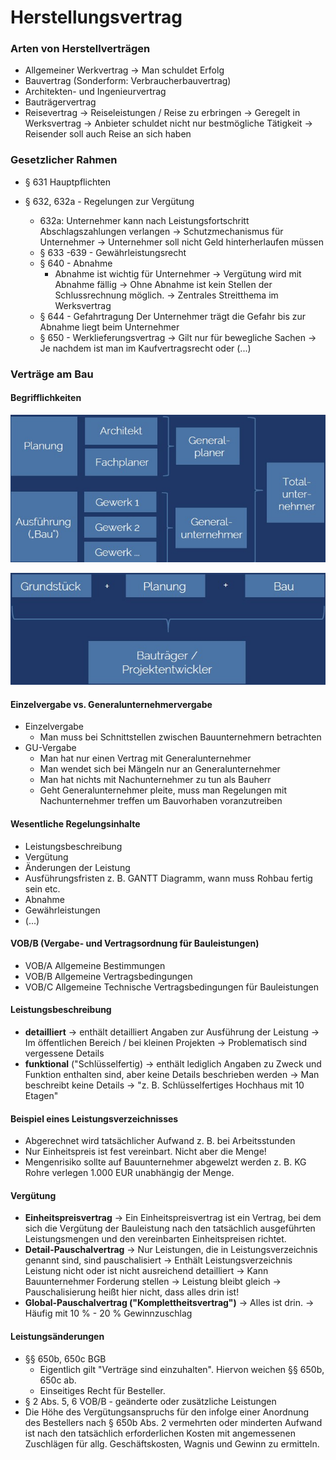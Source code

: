 # Herstellungsvertrag

### Arten von Herstellverträgen

* Allgemeiner Werkvertrag → Man schuldet Erfolg
* Bauvertrag \(Sonderform: Verbraucherbauvertrag\)
* Architekten- und Ingenieurvertrag
* Bauträgervertrag
* Reisevertrag → Reiseleistungen / Reise zu erbringen → Geregelt in Werksvertrag → Anbieter schuldet nicht nur bestmögliche Tätigkeit → Reisender soll auch Reise an sich haben

### Gesetzlicher Rahmen

* § 631 Hauptpflichten
* § 632, 632a - Regelungen zur Vergütung

  * 632a: Unternehmer kann nach Leistungsfortschritt Abschlagszahlungen verlangen → Schutzmechanismus für Unternehmer → Unternehmer soll nicht Geld hinterherlaufen müssen
  * § 633 -639 - Gewährleistungsrecht
  * § 640 - Abnahme
    * Abnahme ist wichtig für Unternehmer → Vergütung wird mit Abnahme fällig → Ohne Abnahme ist kein Stellen der Schlussrechnung möglich. → Zentrales Streitthema im Werksvertrag
  * § 644  - Gefahrtragung  Der Unternehmer trägt die Gefahr bis zur Abnahme liegt beim Unternehmer
  * § 650 - Werklieferungsvertrag → Gilt nur für bewegliche Sachen → Je nachdem ist man im Kaufvertragsrecht oder \(...\)

### Verträge am Bau

#### Begrifflichkeiten

![&#xDC;berblick &#xFC;ber Begrifflichkiten Totalunternehmer nach Leipert \(2021\)](../../.gitbook/assets/totalunternehmer.jpg)

![&#xDC;berblick &#xFC;ber Begrifflichkiten Bautr&#xE4;ger nach Leipert \(2021\)](../../.gitbook/assets/bautreaeger.jpg)

#### 

#### Einzelvergabe vs. Generalunternehmervergabe

* Einzelvergabe
  * Man muss bei Schnittstellen zwischen Bauunternehmern betrachten
* GU-Vergabe
  * Man hat nur einen Vertrag mit Generalunternehmer
  * Man wendet sich bei Mängeln nur an Generalunternehmer
  * Man hat nichts mit Nachunternehmer zu tun als Bauherr
  * Geht Generalunternehmer pleite, muss man Regelungen mit Nachunternehmer treffen um Bauvorhaben voranzutreiben

#### Wesentliche Regelungsinhalte

* Leistungsbeschreibung
* Vergütung
* Änderungen der Leistung
* Ausführungsfristen z. B. GANTT Diagramm, wann muss Rohbau fertig sein etc.
* Abnahme
* Gewährleistungen
* \(...\)

#### VOB/B \(Vergabe- und Vertragsordnung für Bauleistungen\)

* VOB/A Allgemeine Bestimmungen
* VOB/B Allgemeine Vertragsbedingungen
* VOB/C Allgemeine Technische Vertragsbedingungen für Bauleistungen

#### Leistungsbeschreibung

* **detailliert** → enthält detailliert Angaben zur Ausführung der Leistung → Im öffentlichen Bereich / bei kleinen Projekten → Problematisch sind vergessene Details
* **funktional** \("Schlüsselfertig\) → enthält lediglich Angaben zu Zweck und Funktion enthalten sind, aber keine Details beschrieben werden → Man beschreibt keine Details → "z. B. Schlüsselfertiges Hochhaus mit 10 Etagen"

#### Beispiel eines Leistungsverzeichnisses

* Abgerechnet wird tatsächlicher Aufwand z. B. bei Arbeitsstunden
* Nur Einheitspreis ist fest vereinbart. Nicht aber die Menge!
* Mengenrisiko sollte auf Bauunternehmer abgewelzt werden z. B. KG Rohre verlegen 1.000 EUR unabhängig der Menge.

#### Vergütung

* **Einheitspreisvertrag** → Ein Einheitspreisvertrag ist ein Vertrag, bei dem sich die Vergütung der Bauleistung nach den tatsächlich ausgeführten Leistungsmengen und den vereinbarten Einheitspreisen richtet.
* **Detail-Pauschalvertrag** → Nur Leistungen, die in Leistungsverzeichnis genannt sind, sind pauschalisiert → Enthält Leistungsverzeichnis Leistung nicht oder ist nicht ausreichend detailliert → Kann Bauunternehmer Forderung stellen → Leistung bleibt gleich → Pauschalisierung heißt hier nicht, dass alles drin ist!
* **Global-Pauschalvertrag \("Komplettheitsvertrag"\)** → Alles ist drin. → Häufig mit 10 % - 20 % Gewinnzuschlag

#### Leistungsänderungen

* §§ 650b, 650c BGB
  * Eigentlich gilt "Verträge sind einzuhalten". Hiervon weichen §§ 650b, 650c ab.
  * Einseitiges Recht für Besteller.
* § 2 Abs. 5, 6 VOB/B - geänderte oder zusätzliche Leistungen
* Die Höhe des Vergütungsanspruchs für den infolge einer Anordnung des Bestellers nach § 650b Abs. 2 vermehrten oder minderten Aufwand ist nach den tatsächlich erforderlichen Kosten mit angemessenen Zuschlägen für allg. Geschäftskosten, Wagnis und Gewinn zu ermitteln.

